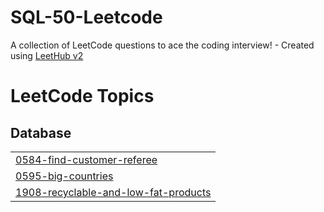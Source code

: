 # SQL-50-Leetcode
A collection of LeetCode questions to ace the coding interview! - Created using [LeetHub v2](https://github.com/arunbhardwaj/LeetHub-2.0)

<!---LeetCode Topics Start-->
# LeetCode Topics
## Database
|  |
| ------- |
| [0584-find-customer-referee](https://github.com/GauravTupe0/SQL-50-Leetcode/tree/master/0584-find-customer-referee) |
| [0595-big-countries](https://github.com/GauravTupe0/SQL-50-Leetcode/tree/master/0595-big-countries) |
| [1908-recyclable-and-low-fat-products](https://github.com/GauravTupe0/SQL-50-Leetcode/tree/master/1908-recyclable-and-low-fat-products) |
<!---LeetCode Topics End-->
